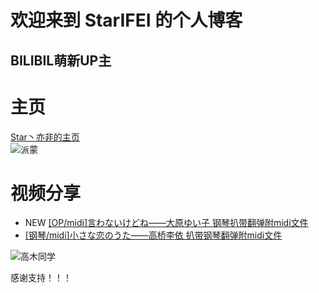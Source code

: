 # 欢迎来到 StarIFEI 的个人博客 

## BILIBIL萌新UP主
# 主页
[Star丶亦非的主页](https://space.bilibili.com/386332727)          
![派蒙](https://ascii2d.net/thumbnail/9/3/2/3/93235c8d510ccc84d6bfec863930544d.jpg)
# 视频分享
* NEW [[OP/midi]言わないけどね——大原ゆい子 钢琴扒带翻弹附midi文件](https://www.bilibili.com/video/BV1nQ4y117hC/) 
* [[钢琴/midi]小さな恋のうた——高桥李依 扒带钢琴翻弹附midi文件](https://www.bilibili.com/video/BV1B44y1y7dL/) 
 
![高木同学](https://ascii2d.net/thumbnail/7/4/5/e/745e8873697fd91f33c5692ac2438c8c.jpg)

感谢支持！！！



